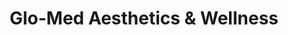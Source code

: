 ---
title: "Glo-Med Aesthetics & Wellness"
url: /flowood/glo-med-aesthetics-and-wellness/
shop: beauty
---